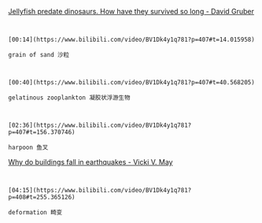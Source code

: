 [Jellyfish predate dinosaurs. How have they survived so long - David Gruber](https://www.bilibili.com/video/BV1Dk4y1q781?p=407)

```ad-note


[00:14](https://www.bilibili.com/video/BV1Dk4y1q781?p=407#t=14.015958)

grain of sand 沙粒

```
```ad-note


[00:40](https://www.bilibili.com/video/BV1Dk4y1q781?p=407#t=40.568205)

gelatinous zooplankton 凝胶状浮游生物

```

```ad-note


[02:36](https://www.bilibili.com/video/BV1Dk4y1q781?p=407#t=156.370746)

harpoon 鱼叉

```

[Why do buildings fall in earthquakes - Vicki V. May](https://www.bilibili.com/video/BV1Dk4y1q781?p=408)

```ad-note


[04:15](https://www.bilibili.com/video/BV1Dk4y1q781?p=408#t=255.365126)

deformation 畸变

```